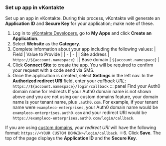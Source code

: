 ### Set up app in vKontakte
Set up an app in vKontakte. During this process, vKontakte will generate an **Application ID** and **Secure Key** for your application; make note of these.
1. Log in to [vKontakte Developers](https://new.vk.com/dev), go to **My Apps** and click **Create an Application**.
2. Select **Website** as the **Category**. 
3. Complete information about your app including the following values:
| Field | Value to Provide |
| - | - |
| Site address | `https://${account.namespace}` |
| Base domain | `${account.namespace}` |
4. Click **Connect Site** to create the app. You will be required to confirm your request with a code send via SMS.
5. Once the application is created, select **Settings** in the left nav. In the **Authorized redirect URI** field, enter your <dfn data-key="callback">callback URL</dfn>:
  `https://${account.namespace}/login/callback`
::: panel Find your Auth0 domain name for redirects
If your Auth0 domain name is not shown above and you are not using our custom domains feature, your domain name is your tenant name, plus `.auth0.com`. For example, if your tenant name were `exampleco-enterprises`, your Auth0 domain name would be `exampleco-enterprises.auth0.com` and your redirect URI would be `https://exampleco-enterprises.auth0.com/login/callback`.

If you are using [custom domains](/custom-domains), your <dfn data-key="callback">redirect URI</dfn> will have the following format: `https://<YOUR CUSTOM DOMAIN>/login/callback`.
:::6. Click **Save**. The top of the page displays the **Application ID** and the **Secure Key**.
